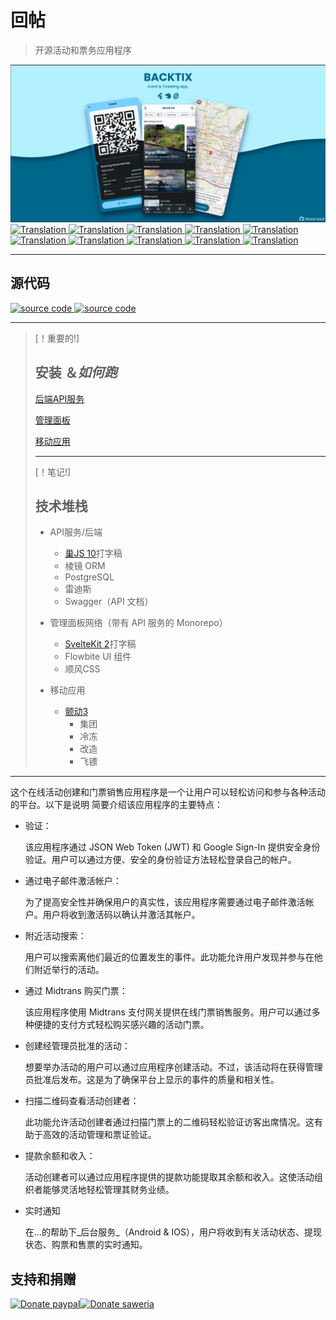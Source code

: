 # 回帖

> 开源活动和票务应用程序

<img src="assets/social_preview.png" alt="BackTix">

<a href="./README.md">
  <img alt="Translation" src="https://img.shields.io/badge/Bahasa_Indonesia-blue?style=for-the-badge&logo=googletranslate&logoColor=blue&labelColor=white">
</a>
<a href="./README.en.md">
  <img alt="Translation" src="https://img.shields.io/badge/English-blue?style=for-the-badge&logo=googletranslate&logoColor=blue&labelColor=white">
</a>
<a href="./README.zh-CN.md">
  <img alt="Translation" src="https://img.shields.io/badge/简体中文-blue?style=for-the-badge&logo=googletranslate&logoColor=blue&labelColor=white">
</a>
<a href="./README.ja.md">
  <img alt="Translation" src="https://img.shields.io/badge/日本語-blue?style=for-the-badge&logo=googletranslate&logoColor=blue&labelColor=white">
</a>
<a href="./README.ar.md">
  <img alt="Translation" src="https://img.shields.io/badge/Arabic_عربي-blue?style=for-the-badge&logo=googletranslate&logoColor=blue&labelColor=white">
</a>
<a href="./README.pt.md">
  <img alt="Translation" src="https://img.shields.io/badge/Português-blue?style=for-the-badge&logo=googletranslate&logoColor=blue&labelColor=white">
</a>
<a href="./README.es.md">
  <img alt="Translation" src="https://img.shields.io/badge/Español-blue?style=for-the-badge&logo=googletranslate&logoColor=blue&labelColor=white">
</a>
<a href="./README.fr.md">
  <img alt="Translation" src="https://img.shields.io/badge/Français-blue?style=for-the-badge&logo=googletranslate&logoColor=blue&labelColor=white">
</a>
<a href="./README.vi.md">
  <img alt="Translation" src="https://img.shields.io/badge/Tiếng_Việt-blue?style=for-the-badge&logo=googletranslate&logoColor=blue&labelColor=white">
</a>
<a href="./README.hi.md">
  <img alt="Translation" src="https://img.shields.io/badge/Hindi_हिंदी-blue?style=for-the-badge&logo=googletranslate&logoColor=blue&labelColor=white">
</a>

* * *

## 源代码

<a href="https://github.com/ikhsan3adi/backtix-app">
  <img height='25em' src="https://img.shields.io/badge/BackTix_App-027DFD?style=for-the-badge&logo=github&logoColor=white" title="ikhsan3adi" alt="source code" />
</a>

<a href="https://github.com/ikhsan3adi/backtix-service">
  <img height='25em' src="https://img.shields.io/badge/BackTix_Api_Service & Admin panel-ea2845?style=for-the-badge&logo=github&logoColor=white" title="ikhsan3adi" alt="source code" />
</a>

* * *

> [！重要的!]
>
> ## 安装 ＆_如何跑_
>
> [后端API服务](docs/api-service.md)
>
> [管理面板](docs/admin-panel.md)
>
> [移动应用](docs/mobile-app.md)
>
> * * *
>
> [！笔记!]
>
> ## 技术堆栈
>
> -   API服务/后端
>
>     -   [巢JS 10](https://nestjs.com/)打字稿
>     -   棱镜 ORM
>     -   PostgreSQL
>     -   雷迪斯
>     -   Swagger（API 文档）
>
> -   管理面板网络（带有 API 服务的 Monorepo）
>
>     -   [SvelteKit 2](https://kit.svelte.dev/)打字稿
>     -   Flowbite UI 组件
>     -   顺风CSS
>
> -   移动应用
>
>     -   [颤动3](https://flutter.dev/)
>         -   集团
>         -   冷冻
>         -   改造
>         -   飞镖

* * *

这个在线活动创建和门票销售应用程序是一个让用户可以轻松访问和参与各种活动的平台。以下是说明
简要介绍该应用程序的主要特点：

-   验证：

    该应用程序通过 JSON Web Token (JWT) 和 Google Sign-In 提供安全身份验证。用户可以通过方便、安全的身份验证方法轻松登录自己的帐户。

-   通过电子邮件激活帐户：

    为了提高安全性并确保用户的真实性，该应用程序需要通过电子邮件激活帐户。用户将收到激活码以确认并激活其帐户。

-   附近活动搜索：

    用户可以搜索离他们最近的位置发生的事件。此功能允许用户发现并参与在他们附近举行的活动。

-   通过 Midtrans 购买门票：

    该应用程序使用 Midtrans 支付网关提供在线门票销售服务。用户可以通过多种便捷的支付方式轻松购买感兴趣的活动门票。

-   创建经管理员批准的活动：

    想要举办活动的用户可以通过应用程序创建活动。不过，该活动将在获得管理员批准后发布。这是为了确保平台上显示的事件的质量和相关性。

-   扫描二维码查看活动创建者：

    此功能允许活动创建者通过扫描门票上的二维码轻松验证访客出席情况。这有助于高效的活动管理和票证验证。

-   提款余额和收入：

    活动创建者可以通过应用程序提供的提款功能提取其余额和收入。这使活动组织者能够灵活地轻松管理其财务业绩。

-   实时通知

    在...的帮助下_后台服务_（Android & IOS），用户将收到有关活动状态、提现状态、购票和售票的实时通知。

## 支持和捐赠

[![Donate paypal](https://img.shields.io/badge/Donate-PayPal-green.svg?style=for-the-badge)](https://paypal.me/xannxett?country.x=ID&locale.x=en_US)[![Donate saweria](https://img.shields.io/badge/Donate-Saweria-red?style=for-the-badge&link=https%3A%2F%2Fsaweria.co%2Fxiboxann)](https://saweria.co/xiboxann)
